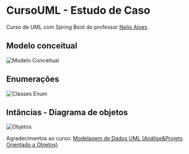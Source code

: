 # CursoUML - Estudo de Caso
Curso de UML com Spring Boot do professor [Nelio Alves](https://github.com/acenelio).

## Modelo conceitual
![Modelo Conceitual](https://github.com/Iguin95/Imagens/blob/main/Modelo-Conceitual-CursoUML.png)

## Enumerações
![Classes Enum](https://github.com/Iguin95/Imagens/blob/main/Enumerado-CursoUML.png)

## Intâncias - Diagrama de objetos
![Objetos](https://github.com/Iguin95/Imagens/blob/main/Instancias-CursoUML.png)

Agradecimentos ao curso: [Modelagem de Dados UML (Análise&Projeto Orientado a Objetos)](https://www.udemy.com/course/uml-diagrama-de-classes/)
